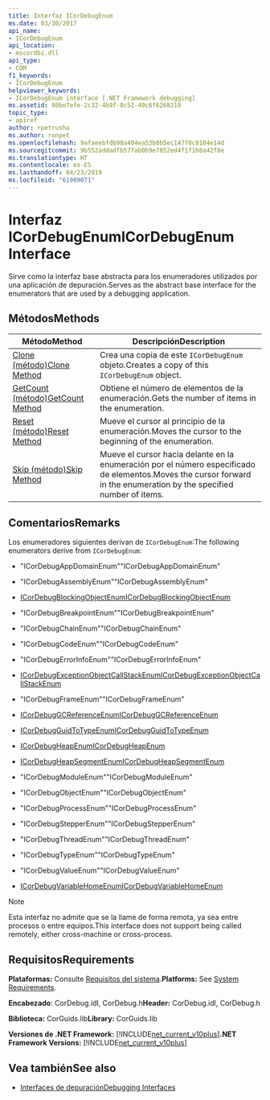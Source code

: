 ```yaml
---
title: Interfaz ICorDebugEnum
ms.date: 03/30/2017
api_name:
- ICorDebugEnum
api_location:
- mscordbi.dll
api_type:
- COM
f1_keywords:
- ICorDebugEnum
helpviewer_keywords:
- ICorDebugEnum interface [.NET Framework debugging]
ms.assetid: 80be7efe-2c32-4b9f-8c52-40c6f6268219
topic_type:
- apiref
author: rpetrusha
ms.author: ronpet
ms.openlocfilehash: 9afaeebfdb98a404ea53b0b5ec147f8c8104e14d
ms.sourcegitcommit: 9b552addadfb57fab0b9e7852ed4f1f1b8a42f8e
ms.translationtype: HT
ms.contentlocale: es-ES
ms.lasthandoff: 04/23/2019
ms.locfileid: "61989071"
---
```

# <a name="icordebugenum-interface"></a><span data-ttu-id="85bb5-102">Interfaz ICorDebugEnum</span><span class="sxs-lookup"><span data-stu-id="85bb5-102">ICorDebugEnum Interface</span></span>

<span data-ttu-id="85bb5-103">Sirve como la interfaz base abstracta para los enumeradores utilizados por una aplicación de depuración.</span><span class="sxs-lookup"><span data-stu-id="85bb5-103">Serves as the abstract base interface for the enumerators that are used by a debugging application.</span></span>  
  
## <a name="methods"></a><span data-ttu-id="85bb5-104">Métodos</span><span class="sxs-lookup"><span data-stu-id="85bb5-104">Methods</span></span>  
  
|<span data-ttu-id="85bb5-105">Método</span><span class="sxs-lookup"><span data-stu-id="85bb5-105">Method</span></span>|<span data-ttu-id="85bb5-106">Descripción</span><span class="sxs-lookup"><span data-stu-id="85bb5-106">Description</span></span>|  
|------------|-----------------|  
|[<span data-ttu-id="85bb5-107">Clone (método)</span><span class="sxs-lookup"><span data-stu-id="85bb5-107">Clone Method</span></span>](../../../../docs/framework/unmanaged-api/debugging/icordebugenum-clone-method.md)|<span data-ttu-id="85bb5-108">Crea una copia de este `ICorDebugEnum` objeto.</span><span class="sxs-lookup"><span data-stu-id="85bb5-108">Creates a copy of this `ICorDebugEnum` object.</span></span>|  
|[<span data-ttu-id="85bb5-109">GetCount (método)</span><span class="sxs-lookup"><span data-stu-id="85bb5-109">GetCount Method</span></span>](../../../../docs/framework/unmanaged-api/debugging/icordebugenum-getcount-method.md)|<span data-ttu-id="85bb5-110">Obtiene el número de elementos de la enumeración.</span><span class="sxs-lookup"><span data-stu-id="85bb5-110">Gets the number of items in the enumeration.</span></span>|  
|[<span data-ttu-id="85bb5-111">Reset (método)</span><span class="sxs-lookup"><span data-stu-id="85bb5-111">Reset Method</span></span>](../../../../docs/framework/unmanaged-api/debugging/icordebugenum-reset-method.md)|<span data-ttu-id="85bb5-112">Mueve el cursor al principio de la enumeración.</span><span class="sxs-lookup"><span data-stu-id="85bb5-112">Moves the cursor to the beginning of the enumeration.</span></span>|  
|[<span data-ttu-id="85bb5-113">Skip (método)</span><span class="sxs-lookup"><span data-stu-id="85bb5-113">Skip Method</span></span>](../../../../docs/framework/unmanaged-api/debugging/icordebugenum-skip-method.md)|<span data-ttu-id="85bb5-114">Mueve el cursor hacia delante en la enumeración por el número especificado de elementos.</span><span class="sxs-lookup"><span data-stu-id="85bb5-114">Moves the cursor forward in the enumeration by the specified number of items.</span></span>|  
  
## <a name="remarks"></a><span data-ttu-id="85bb5-115">Comentarios</span><span class="sxs-lookup"><span data-stu-id="85bb5-115">Remarks</span></span>  
 <span data-ttu-id="85bb5-116">Los enumeradores siguientes derivan de `ICorDebugEnum`:</span><span class="sxs-lookup"><span data-stu-id="85bb5-116">The following enumerators derive from `ICorDebugEnum`:</span></span>  
  
- <span data-ttu-id="85bb5-117">"ICorDebugAppDomainEnum"</span><span class="sxs-lookup"><span data-stu-id="85bb5-117">"ICorDebugAppDomainEnum"</span></span>  
  
- <span data-ttu-id="85bb5-118">"ICorDebugAssemblyEnum"</span><span class="sxs-lookup"><span data-stu-id="85bb5-118">"ICorDebugAssemblyEnum"</span></span>  
  
- [<span data-ttu-id="85bb5-119">ICorDebugBlockingObjectEnum</span><span class="sxs-lookup"><span data-stu-id="85bb5-119">ICorDebugBlockingObjectEnum</span></span>](../../../../docs/framework/unmanaged-api/debugging/icordebugblockingobjectenum-interface.md)  
  
- <span data-ttu-id="85bb5-120">"ICorDebugBreakpointEnum"</span><span class="sxs-lookup"><span data-stu-id="85bb5-120">"ICorDebugBreakpointEnum"</span></span>  
  
- <span data-ttu-id="85bb5-121">"ICorDebugChainEnum"</span><span class="sxs-lookup"><span data-stu-id="85bb5-121">"ICorDebugChainEnum"</span></span>  
  
- <span data-ttu-id="85bb5-122">"ICorDebugCodeEnum"</span><span class="sxs-lookup"><span data-stu-id="85bb5-122">"ICorDebugCodeEnum"</span></span>  
  
- <span data-ttu-id="85bb5-123">"ICorDebugErrorInfoEnum"</span><span class="sxs-lookup"><span data-stu-id="85bb5-123">"ICorDebugErrorInfoEnum"</span></span>  
  
- [<span data-ttu-id="85bb5-124">ICorDebugExceptionObjectCallStackEnum</span><span class="sxs-lookup"><span data-stu-id="85bb5-124">ICorDebugExceptionObjectCallStackEnum</span></span>](../../../../docs/framework/unmanaged-api/debugging/icordebugexceptionobjectcallstackenum-interface.md)  
  
- <span data-ttu-id="85bb5-125">"ICorDebugFrameEnum"</span><span class="sxs-lookup"><span data-stu-id="85bb5-125">"ICorDebugFrameEnum"</span></span>  
  
- [<span data-ttu-id="85bb5-126">ICorDebugGCReferenceEnum</span><span class="sxs-lookup"><span data-stu-id="85bb5-126">ICorDebugGCReferenceEnum</span></span>](../../../../docs/framework/unmanaged-api/debugging/icordebuggcreferenceenum-interface.md)  
  
- [<span data-ttu-id="85bb5-127">ICorDebugGuidToTypeEnum</span><span class="sxs-lookup"><span data-stu-id="85bb5-127">ICorDebugGuidToTypeEnum</span></span>](../../../../docs/framework/unmanaged-api/debugging/icordebugguidtotypeenum-interface.md)  
  
- [<span data-ttu-id="85bb5-128">ICorDebugHeapEnum</span><span class="sxs-lookup"><span data-stu-id="85bb5-128">ICorDebugHeapEnum</span></span>](../../../../docs/framework/unmanaged-api/debugging/icordebugheapenum-interface.md)  
  
- [<span data-ttu-id="85bb5-129">ICorDebugHeapSegmentEnum</span><span class="sxs-lookup"><span data-stu-id="85bb5-129">ICorDebugHeapSegmentEnum</span></span>](../../../../docs/framework/unmanaged-api/debugging/icordebugheapsegmentenum-interface.md)  
  
- <span data-ttu-id="85bb5-130">"ICorDebugModuleEnum"</span><span class="sxs-lookup"><span data-stu-id="85bb5-130">"ICorDebugModuleEnum"</span></span>  
  
- <span data-ttu-id="85bb5-131">"ICorDebugObjectEnum"</span><span class="sxs-lookup"><span data-stu-id="85bb5-131">"ICorDebugObjectEnum"</span></span>  
  
- <span data-ttu-id="85bb5-132">"ICorDebugProcessEnum"</span><span class="sxs-lookup"><span data-stu-id="85bb5-132">"ICorDebugProcessEnum"</span></span>  
  
- <span data-ttu-id="85bb5-133">"ICorDebugStepperEnum"</span><span class="sxs-lookup"><span data-stu-id="85bb5-133">"ICorDebugStepperEnum"</span></span>  
  
- <span data-ttu-id="85bb5-134">"ICorDebugThreadEnum"</span><span class="sxs-lookup"><span data-stu-id="85bb5-134">"ICorDebugThreadEnum"</span></span>  
  
- <span data-ttu-id="85bb5-135">"ICorDebugTypeEnum"</span><span class="sxs-lookup"><span data-stu-id="85bb5-135">"ICorDebugTypeEnum"</span></span>  
  
- <span data-ttu-id="85bb5-136">"ICorDebugValueEnum"</span><span class="sxs-lookup"><span data-stu-id="85bb5-136">"ICorDebugValueEnum"</span></span>  
  
- [<span data-ttu-id="85bb5-137">ICorDebugVariableHomeEnum</span><span class="sxs-lookup"><span data-stu-id="85bb5-137">ICorDebugVariableHomeEnum</span></span>](../../../../docs/framework/unmanaged-api/debugging/icordebugvariablehomeenum-interface.md)  
  
> [!NOTE]
>  <span data-ttu-id="85bb5-138">Esta interfaz no admite que se la llame de forma remota, ya sea entre procesos o entre equipos.</span><span class="sxs-lookup"><span data-stu-id="85bb5-138">This interface does not support being called remotely, either cross-machine or cross-process.</span></span>  
  
## <a name="requirements"></a><span data-ttu-id="85bb5-139">Requisitos</span><span class="sxs-lookup"><span data-stu-id="85bb5-139">Requirements</span></span>  
 <span data-ttu-id="85bb5-140">**Plataformas:** Consulte [Requisitos del sistema](../../../../docs/framework/get-started/system-requirements.md).</span><span class="sxs-lookup"><span data-stu-id="85bb5-140">**Platforms:** See [System Requirements](../../../../docs/framework/get-started/system-requirements.md).</span></span>  
  
 <span data-ttu-id="85bb5-141">**Encabezado**: CorDebug.idl, CorDebug.h</span><span class="sxs-lookup"><span data-stu-id="85bb5-141">**Header:** CorDebug.idl, CorDebug.h</span></span>  
  
 <span data-ttu-id="85bb5-142">**Biblioteca:** CorGuids.lib</span><span class="sxs-lookup"><span data-stu-id="85bb5-142">**Library:** CorGuids.lib</span></span>  
  
 <span data-ttu-id="85bb5-143">**Versiones de .NET Framework:** [!INCLUDE[net_current_v10plus](../../../../includes/net-current-v10plus-md.md)]</span><span class="sxs-lookup"><span data-stu-id="85bb5-143">**.NET Framework Versions:** [!INCLUDE[net_current_v10plus](../../../../includes/net-current-v10plus-md.md)]</span></span>  
  
## <a name="see-also"></a><span data-ttu-id="85bb5-144">Vea también</span><span class="sxs-lookup"><span data-stu-id="85bb5-144">See also</span></span>

- [<span data-ttu-id="85bb5-145">Interfaces de depuración</span><span class="sxs-lookup"><span data-stu-id="85bb5-145">Debugging Interfaces</span></span>](../../../../docs/framework/unmanaged-api/debugging/debugging-interfaces.md)
